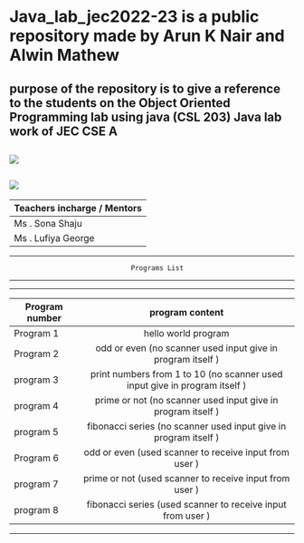 # Java_lab_jec2022-23 is a public repository made by Arun K Nair and Alwin Mathew 
purpose of the repository is to give a reference to the students on the Object Oriented Programming lab using java (CSL 203)
Java lab work of JEC CSE A 
--

[![](https://img.shields.io/badge/Programs%20by-Arun%20K%20Nair-orange)](mailto:arunknair.cse21@jecc.ac.in)
--

[![](https://img.shields.io/badge/Programs%20by-Alwin%20Mathew-white)](mailto:alwinmathew.cse21@jecc.ac.in)
--
       

|Teachers incharge / Mentors   |
|------------------------------|
|Ms . Sona Shaju               |
|Ms . Lufiya George            |
_________________________________________________________________________________________________________________________
                                  Programs List
---------------------------------------------------------------------------------------------------------------------
-------------------------------------------------------------------------------------------
| Program number    | program content |
| -------------|:-------------------------------------------------------------------------:|
| Program 1    |hello world program                                                        |
| Program 2    | odd or even (no scanner used input give in program itself )               |
| program 3    | print numbers from 1 to 10 (no scanner used input give in program itself )|
| program 4    | prime or not (no scanner used input give in program itself )              |
| program 5    | fibonacci series (no scanner used input give in program itself )          |
| Program 6    | odd or even (used scanner to receive input from user )                    |
| program 7    | prime or not (used scanner to receive input from user )                   | 
| program 8    | fibonacci series (used scanner to receive input from user )               |
--------------------------------------------------------------------------------------------
